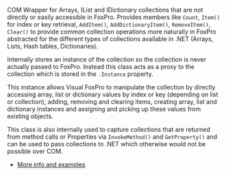 ﻿COM Wrapper for Arrays, IList and IDictionary collections that are not directly or easily accessible in FoxPro. Provides members like `Count`, `Item()` for index or key retrieval, `AddItem()`, `AddDictionaryItem()`, `RemoveItem()`, `Clear()` to provide common collection operations more naturally in FoxPro abstracted for the different types of collections available in .NET (Arrays, Lists, Hash tables, Dictionaries).Internally stores an instance of the collection so the collection is never actually passed to FoxPro. Instead this class acts as a proxy to the collection which is stored in the `.Instance` property.This instance allows Visual FoxPro to manipulate the collection by directly accessing array, list or dictionary values by index or key (depending on list or collection), adding, removing and clearing items, creating array, list and dictionary instances and assigning and picking up these  values from existing objects.This class is also internally used to capture collections that are returned from method calls or Properties via `InvokeMethod()` and `GetProperty()` and can be used to pass collections to .NET which otherwise would not be possible over COM.* [More info and examples](VFPS://Topic/_3M90JXXXM)
